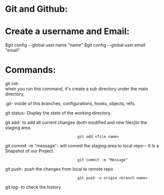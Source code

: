 # Git and Github:

# Create a username and Email:

$git config --global user.name "name"
$git config --global user.email "email"

# Commands:

git init-  
when you run this command, it's create a sub directory under the main directory,

.git- inside of this branches, configurations, hooks, objects, refs.

git status- Display the state of the working directory.

git add- to add all current changes (both modified and new files)to the staging area.

                                     git add <file name>

git commit -m "message"- will commit the staging area to local repo--  It Is a Snapshot of our Project.

                                     git commit -m "Message"

git push- push the changes from local to remote repo
                                     
                                     git push -u origin >branch name>

git log- to check the history
